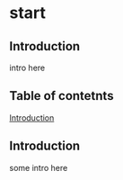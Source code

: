 # start
## Introduction
intro here


## Table of contetnts
[Introduction](#Introduction)

## Introduction <a name="Introduction"></a>
some intro here
